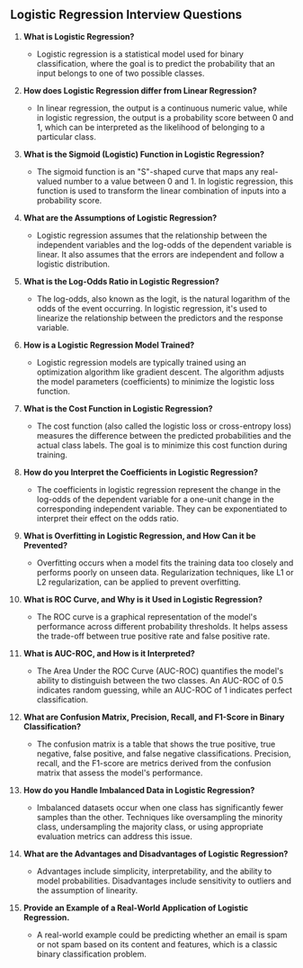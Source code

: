## Logistic Regression Interview Questions

1. **What is Logistic Regression?**
   - Logistic regression is a statistical model used for binary classification, where the goal is to predict the probability that an input belongs to one of two possible classes.

2. **How does Logistic Regression differ from Linear Regression?**
   - In linear regression, the output is a continuous numeric value, while in logistic regression, the output is a probability score between 0 and 1, which can be interpreted as the likelihood of belonging to a particular class.

3. **What is the Sigmoid (Logistic) Function in Logistic Regression?**
   - The sigmoid function is an "S"-shaped curve that maps any real-valued number to a value between 0 and 1. In logistic regression, this function is used to transform the linear combination of inputs into a probability score.

4. **What are the Assumptions of Logistic Regression?**
   - Logistic regression assumes that the relationship between the independent variables and the log-odds of the dependent variable is linear. It also assumes that the errors are independent and follow a logistic distribution.

5. **What is the Log-Odds Ratio in Logistic Regression?**
   - The log-odds, also known as the logit, is the natural logarithm of the odds of the event occurring. In logistic regression, it's used to linearize the relationship between the predictors and the response variable.

6. **How is a Logistic Regression Model Trained?**
   - Logistic regression models are typically trained using an optimization algorithm like gradient descent. The algorithm adjusts the model parameters (coefficients) to minimize the logistic loss function.

7. **What is the Cost Function in Logistic Regression?**
   - The cost function (also called the logistic loss or cross-entropy loss) measures the difference between the predicted probabilities and the actual class labels. The goal is to minimize this cost function during training.

8. **How do you Interpret the Coefficients in Logistic Regression?**
   - The coefficients in logistic regression represent the change in the log-odds of the dependent variable for a one-unit change in the corresponding independent variable. They can be exponentiated to interpret their effect on the odds ratio.

9. **What is Overfitting in Logistic Regression, and How Can it be Prevented?**
   - Overfitting occurs when a model fits the training data too closely and performs poorly on unseen data. Regularization techniques, like L1 or L2 regularization, can be applied to prevent overfitting.

10. **What is ROC Curve, and Why is it Used in Logistic Regression?**
    - The ROC curve is a graphical representation of the model's performance across different probability thresholds. It helps assess the trade-off between true positive rate and false positive rate.

11. **What is AUC-ROC, and How is it Interpreted?**
    - The Area Under the ROC Curve (AUC-ROC) quantifies the model's ability to distinguish between the two classes. An AUC-ROC of 0.5 indicates random guessing, while an AUC-ROC of 1 indicates perfect classification.

12. **What are Confusion Matrix, Precision, Recall, and F1-Score in Binary Classification?**
    - The confusion matrix is a table that shows the true positive, true negative, false positive, and false negative classifications. Precision, recall, and the F1-score are metrics derived from the confusion matrix that assess the model's performance.

13. **How do you Handle Imbalanced Data in Logistic Regression?**
    - Imbalanced datasets occur when one class has significantly fewer samples than the other. Techniques like oversampling the minority class, undersampling the majority class, or using appropriate evaluation metrics can address this issue.

14. **What are the Advantages and Disadvantages of Logistic Regression?**
    - Advantages include simplicity, interpretability, and the ability to model probabilities. Disadvantages include sensitivity to outliers and the assumption of linearity.

15. **Provide an Example of a Real-World Application of Logistic Regression.**
    - A real-world example could be predicting whether an email is spam or not spam based on its content and features, which is a classic binary classification problem.
